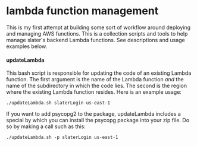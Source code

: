 lambda function management
==========================

This is my first attempt at building some sort of workflow around deploying
and managing AWS functions. This is a collection scripts and tools to help
manage slater's backend Lambda functions. See descriptions and usage examples
below.

#### updateLambda

This bash script is responsible for updating the code of an existing Lambda
function. The first argument is the name of the Lambda function *and* the
name of the subdirectory in which the code lies. The second is the region
where the existing Lambda function resides. Here is an example usage:

```
./updateLambda.sh slaterLogin us-east-1
```

If you want to add psycopg2 to the package, updateLambda includes a special
by which you can install the psycopg package into your zip file. Do so by
making a call such as this:

```
./updateLambda.sh -p slaterLogin us-east-1
```
